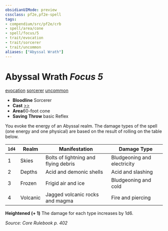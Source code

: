 ```yaml
---
obsidianUIMode: preview
cssclass: pf2e,pf2e-spell
tags:
- compendium/src/pf2e/crb
- spell/area/cone
- spell/focus/5
- trait/evocation
- trait/sorcerer
- trait/uncommon
aliases: ["Abyssal Wrath"]
---
```

# Abyssal Wrath *Focus 5*   
[evocation](rules/traits/evocation.md)  [sorcerer](rules/traits/sorcerer.md)  [uncommon](rules/traits/uncommon.md)  

- **Bloodline** Sorcerer
- **Cast** [>>](rules/core-rulebook/chapter-9-playing-the-game.md#Actions "Two-Action") 
- **Area**60-foot cone
- **Saving Throw**  basic Reflex

You evoke the energy of an Abyssal realm. The damage types of the spell (one energy and one physical) are based on the result of rolling on the table below.

| `1d4` | Realm | Manifestation | Damage Type |
|-------|-------|---------------|-------------|
| 1 | Skies | Bolts of lightning and flying debris | Bludgeoning and electricity |
| 2 | Depths | Acid and demonic shells | Acid and slashing |
| 3 | Frozen | Frigid air and ice | Bludgeoning and cold |
| 4 | Volcanic | Jagged volcanic rocks and magma | Fire and piercing |


**Heightened (+ 1)** The damage for each type increases by 1d6.

*Source: Core Rulebook p. 402*